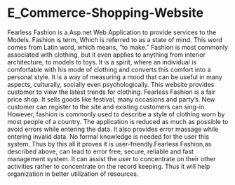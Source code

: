 # E_Commerce-Shopping-Website
Fearless Fashion is a Asp.net Web Application to provide services to the Models. Fashion is term, Which is referred to as a state of mind. This word comes from Latin word, which means, “to make.” Fashion is most commonly associated with clothing, but it even applies to anything from interior architecture, to models to toys. It is a spirit, where an individual is comfortable with his mode of clothing and converts this comfort into a personal style. It is a way of measuring a mood that can be useful in many aspects, culturally, socially even psychologically. This website provides customer to view the latest trends for clothing. Fearless Fashion is a fair price shop. It sells goods like festival, many occasions and party’s. New customer can register to the site and existing customers can sing-in. However, fashion is commonly used to describe a style of clothing worn by most people of a country. The application is reduced as much as possible to avoid errors while entering the data. It also provides error massage while entering invalid data. No formal knowledge is needed for the user this system. Thus by this all it proves it is user-friendly.Fearless Fashion,as described above, can lead to error free, secure, reliable and fast management system. It can assist the user to concentrate on their other activities rather to concentrate on the record keeping. Thus it will help organization in better utilization of resources.
